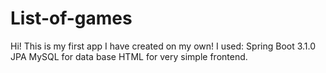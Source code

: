 # List-of-games
Hi! This is my first app I have created on my own!
I used:
Spring Boot 3.1.0
JPA
MySQL for data base
HTML for very simple frontend.
